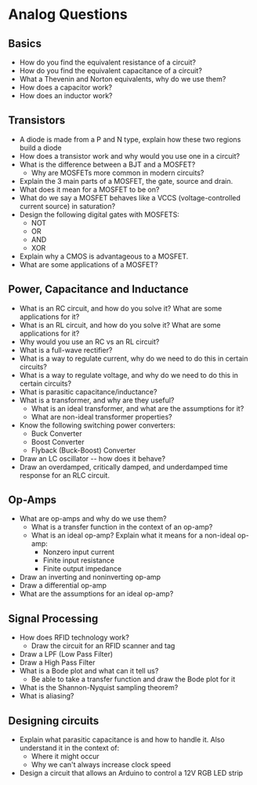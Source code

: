 # Analog Questions

## Basics

- How do you find the equivalent resistance of a circuit?
- How do you find the equivalent capacitance of a circuit?
- What a Thevenin and Norton equivalents, why do we use them?
- How does a capacitor work?
- How does an inductor work?

## Transistors

* A diode is made from a P and N type, explain how these two regions build a diode
* How does a transistor work and why would you use one in a circuit?
* What is the difference between a BJT and a MOSFET?
  * Why are MOSFETs more common in modern circuits?
* Explain the 3 main parts of a MOSFET, the gate, source and drain.
* What does it mean for a MOSFET to be on?
* What do we say a MOSFET behaves like a VCCS (voltage-controlled current source) in saturation?
* Design the following digital gates with MOSFETS:
  * NOT
  * OR
  * AND
  * XOR
* Explain why a CMOS is advantageous to a MOSFET.
* What are some applications of a MOSFET?

## Power, Capacitance and Inductance

* What is an RC circuit, and how do you solve it? What are some applications for it?
* What is an RL circuit, and how do you solve it? What are some applications for it?
* Why would you use an RC vs an RL circuit?
* What is a full-wave rectifier?
* What is a way to regulate current, why do we need to do this in certain circuits?
* What is a way to regulate voltage, and why do we need to do this in certain circuits?
* What is parasitic capacitance/inductance?
* What is a transformer, and why are they useful?
  * What is an ideal transformer, and what are the assumptions for it?
  * What are non-ideal transformer properties?
* Know the following switching power converters:
  * Buck Converter
  * Boost Converter
  * Flyback (Buck-Boost) Converter
* Draw an LC oscillator -- how does it behave?
* Draw an overdamped, critically damped, and underdamped time response for an RLC circuit.

## Op-Amps

* What are op-amps and why do we use them?
  * What is a transfer function in the context of an op-amp?
  * What is an ideal op-amp? Explain what it means for a non-ideal op-amp:
    * Nonzero input current
    * Finite input resistance
    * Finite output impedance
* Draw an inverting and noninverting op-amp
* Draw a differential op-amp
* What are the assumptions for an ideal op-amp?

## Signal Processing

* How does RFID technology work?
  * Draw the circuit for an RFID scanner and tag
* Draw a LPF (Low Pass Filter)
* Draw a High Pass Filter
* What is a Bode plot and what can it tell us?
  * Be able to take a transfer function and draw the Bode plot for it
* What is the Shannon-Nyquist sampling theorem?
* What is aliasing?

## Designing circuits

* Explain what parasitic capacitance is and how to handle it. Also understand it in the context of:
  * Where it might occur
  * Why we can't always increase clock speed
* Design a circuit that allows an Arduino to control a 12V RGB LED strip
